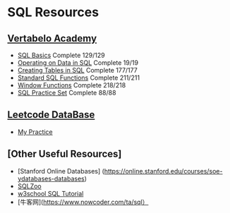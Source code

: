 # SQL Resources
## [Vertabelo Academy](https://academy.vertabelo.com/)
* [SQL Basics](https://academy.vertabelo.com/course/sql-queries) Complete 129/129
* [Operating on Data in SQL](https://academy.vertabelo.com/course/operating-on-data-in-sql) Complete 19/19
* [Creating Tables in SQL](https://academy.vertabelo.com/course/creating-tables-in-sql) Complete 177/177
* [Standard SQL Functions](https://academy.vertabelo.com/course/standard-sql-functions) Complete 211/211
* [Window Functions](https://academy.vertabelo.com/course/window-functions) Complete 218/218
* [SQL Practice Set](https://academy.vertabelo.com/course/sql-practice-set) Complete 88/88

## [Leetcode DataBase](https://leetcode.com/problemset/database/)
* [My Practice](https://github.com/LydiaLu/LeetCode-SQL/blob/master/LeetcodeSQL.md)

## [Other Useful Resources]
* [Stanford Online Databases] (https://online.stanford.edu/courses/soe-ydatabases-databases)
* [SQLZoo](https://sqlzoo.net/)
* [w3school SQL Tutorial](https://www.w3schools.com/SQl/default.asp)
* [牛客网](https://www.nowcoder.com/ta/sql）

